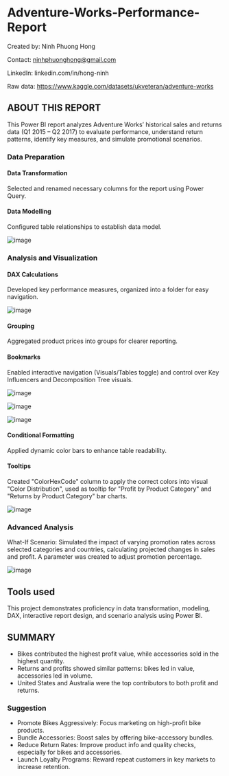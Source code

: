 # Adventure-Works-Performance-Report
Created by: Ninh Phuong Hong

Contact: ninhphuonghong@gmail.com

LinkedIn: linkedin.com/in/hong-ninh

Raw data: https://www.kaggle.com/datasets/ukveteran/adventure-works

## ABOUT THIS REPORT

This Power BI report analyzes Adventure Works’ historical sales and returns data (Q1 2015 – Q2 2017) to evaluate performance, understand return patterns, identify key measures, and simulate promotional scenarios.

### Data Preparation

#### Data Transformation
Selected and renamed necessary columns for the report using Power Query.

#### Data Modelling
Configured table relationships to establish data model.

![image](https://github.com/user-attachments/assets/2156a2ec-c035-44a5-a50a-f3a9af18a806)

### Analysis and Visualization

#### DAX Calculations
Developed key performance measures, organized into a folder for easy navigation.

![image](https://github.com/user-attachments/assets/898f0ae7-886a-4f16-a6f8-187b721372cf)

#### Grouping
Aggregated product prices into groups for clearer reporting.
#### Bookmarks
Enabled interactive navigation (Visuals/Tables toggle) and control over Key Influencers and Decomposition Tree visuals.

![image](https://github.com/user-attachments/assets/1fa9eed4-ab34-40d9-b4f5-e3a62a7d23de)

![image](https://github.com/user-attachments/assets/7f4858ee-bf32-424c-aa62-c67d6da4c212)

![image](https://github.com/user-attachments/assets/43796fd9-12bc-42eb-9278-3f93e8da4836)

#### Conditional Formatting
Applied dynamic color bars to enhance table readability.

#### Tooltips
Created "ColorHexCode" column to apply the correct colors into visual "Color Distribution", used as tooltip for "Profit by Product Category" and "Returns by Product Category" bar charts.

![image](https://github.com/user-attachments/assets/9e2dca62-afac-458b-949e-5d1a95ffe1d8)

### Advanced Analysis

What-If Scenario: Simulated the impact of varying promotion rates across selected categories and countries, calculating projected changes in sales and profit. A parameter was created to adjust promotion percentage.

![image](https://github.com/user-attachments/assets/59f22359-f4d2-4708-8856-d9966b77d751)

## Tools used
This project demonstrates proficiency in data transformation, modeling, DAX, interactive report design, and scenario analysis using Power BI.

## SUMMARY
 - Bikes contributed the highest profit value, while accessories sold in the highest quantity.
 - Returns and profits showed similar patterns: bikes led in value, accessories led in volume.
 - United States and Australia were the top contributors to both profit and returns.

### Suggestion
- Promote Bikes Aggressively: Focus marketing on high-profit bike products.
- Bundle Accessories: Boost sales by offering bike-accessory bundles.
- Reduce Return Rates: Improve product info and quality checks, especially for bikes and accessories.
- Launch Loyalty Programs: Reward repeat customers in key markets to increase retention.
